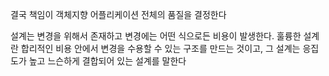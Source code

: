 결국 책임이 객체지향 어플리케이션 전체의 품질을 결정한다

설계는 변경을 위해서 존재하고 변경에는 어떤 식으로든 비용이 발생한다. 훌륭한 설계란 합리적인 비용 안에서 변경을 수용할 수 있는 구조를 만드는 것이고, 그 설계는 응집도가 높고 느슨하게 결합되어 있는 설계를 말한다
